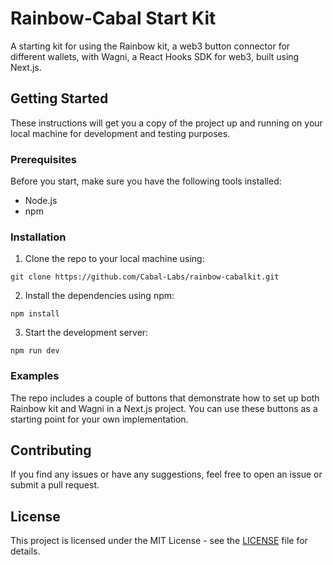 # Rainbow-Cabal Start Kit

A starting kit for using the Rainbow kit, a web3 button connector for different wallets, with Wagni, a React Hooks SDK for web3, built using Next.js.

## Getting Started

These instructions will get you a copy of the project up and running on your local machine for development and testing purposes.

### Prerequisites

Before you start, make sure you have the following tools installed:

- Node.js
- npm

### Installation

1. Clone the repo to your local machine using:
```
git clone https://github.com/Cabal-Labs/rainbow-cabalkit.git
```

2. Install the dependencies using npm:

```
npm install
```
3. Start the development server:

```
npm run dev
```

### Examples

The repo includes a couple of buttons that demonstrate how to set up both Rainbow kit and Wagni in a Next.js project. You can use these buttons as a starting point for your own implementation.

## Contributing

If you find any issues or have any suggestions, feel free to open an issue or submit a pull request.

## License

This project is licensed under the MIT License - see the [LICENSE](https://github.com/Cabal-Labs/rainbow-cabalkit/blob/main/LICENSE) file for details.
